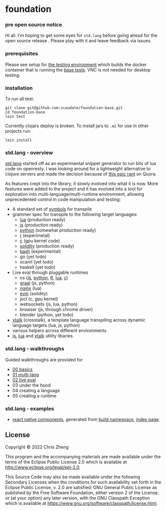 # foundation

### pre open source notice

Hi all. I'm hoping to get some eyes for `std.lang` before going ahead for the open source release . Please play with it and leave feedback via issues.

### prerequisites

Please see setup for [the testing environment](https://github.com/zcaudate/infra-testing/blob/main/infra/Dockerfile_foundation) which builds the docker container that is running the [base tests](https://github.com/zcaudate/foundation-ci/actions/workflows/test-base.yml). VNC is not needed for desktop testing.

### installation

To run all test:

```
git clone git@github.com:zcaudate/foundation-base.git
cd foundation-base
lein test
```

Currently clojars deploy is broken. To install jars to `.m2` for use in other projects run:

```
lein install
```

### std.lang - overview

[std.lang](https://github.com/zcaudate/foundation-base/blob/main/src/std/lang.clj) started off as an experimental snippet generator to run bits of lua code on openresty. I was looking around for a lightweight alternative to clojure servers and made the decision because of [this epic rant](https://github.com/zcaudate/foundation-base/discussions/4) on Quora. 

As features crept into the library, it slowly evolved into what it is now. More features were added to the project and it has evolved into a tool for exploration into multi-language/multi-runtime environment, allowing unprecedented control in code manipulation and testing:

- A standard set of [symbols](https://github.com/zcaudate/foundation-base/blob/main/src/std/lang/base/grammer_spec.clj) for transpile
- grammer spec for transpile to the following target languages:
  - [lua](https://github.com/zcaudate/foundation-base/blob/main/src/std/lang/model/spec_lua.clj)       (production ready)
  - [js](https://github.com/zcaudate/foundation-base/blob/main/src/std/lang/model/spec_js.clj)        (production ready)
  - [python](https://github.com/zcaudate/foundation-base/blob/main/src/std/lang/model/spec_python.clj)    (somewhat production ready)
  - [r](https://github.com/zcaudate/foundation-base/blob/main/src/std/lang/model/spec_r.clj)         (experimetal)
  - [c](https://github.com/zcaudate/foundation-base/blob/main/src/std/lang/model/spec_c.clj)         (gpu kernel code)
  - [solidity](https://github.com/zcaudate/foundation-base/blob/main/src/rt/solidity/grammer.clj)  (production ready)
  - [bash](https://github.com/zcaudate/foundation-base/blob/main/src/std/lang/model/spec_bash.clj)      (experimental)
  - go        (yet todo)
  - ocaml     (yet todo)
  - haskell   (yet todo)
- Live eval through pluggable runtimes
  - os      ([js](https://github.com/zcaudate/foundation-base/blob/main/src/rt/basic/impl/process_js.clj), [python](https://github.com/zcaudate/foundation-base/blob/main/src/rt/basic/impl/process_python.clj), [R](https://github.com/zcaudate/foundation-base/blob/main/src/rt/basic/impl/process_r.clj), [lua](https://github.com/zcaudate/foundation-base/blob/main/src/rt/basic/impl/process_lua.clj), [c](https://github.com/zcaudate/foundation-base/blob/main/src/rt/basic/impl/process_c.clj))  
  - [graal](https://github.com/zcaudate/foundation-base/blob/main/src/rt/graal.clj)   (js, python)
  - [nginx](https://github.com/zcaudate/foundation-base/blob/main/src/rt/nginx.clj)   (lua)
  - [evm](https://github.com/zcaudate/foundation-base/blob/main/src/rt/solidity/client.clj)     (solidity)
  - jocl        (c, gpu kernel)  
  - websockets  (js, lua, python)
  - browser     (js, through chrome driver)
  - blender     (python, yet todo)
- [xtalk](https://github.com/zcaudate/foundation-base/blob/main/src/std/lang/base/grammer_xtalk.clj) (crosstalk), a template language transpiling across dynamic language targets (lua, js, python)
- various helpers across different environments
- [js](https://github.com/zcaudate/foundation-base/tree/main/src/js), [lua](https://github.com/zcaudate/foundation-base/tree/main/src/lua) and [xtalk](https://github.com/zcaudate/foundation-base/tree/main/src/xt) utility libaries.

### std.lang - walkthroughs

Guided walkthroughs are provided for 
- [00 basics](https://github.com/zcaudate/foundation-base/blob/main/src-build/walkthrough/std_lang_00_basic.clj)
- [01 multi-lang](https://github.com/zcaudate/foundation-base/blob/main/src-build/walkthrough/std_lang_01_multi.clj)
- [02 live eval](https://github.com/zcaudate/foundation-base/blob/main/src-build/walkthrough/std_lang_02_live.clj)
- 03 under the hood
- 04 creating a language
- 05 creating a runtime

### std.lang - examples

- [react native components](https://github.com/zcaudate/foundation.react-native), generated from [build namespace](https://github.com/zcaudate/foundation-base/blob/main/src-build/component/build_native_index.clj), [index page](https://github.com/zcaudate/foundation-base/blob/main/src-build/component/web_native_index.clj).

## License

Copyright © 2022 Chris Zheng

This program and the accompanying materials are made available under the
terms of the Eclipse Public License 2.0 which is available at
http://www.eclipse.org/legal/epl-2.0.

This Source Code may also be made available under the following Secondary
Licenses when the conditions for such availability set forth in the Eclipse
Public License, v. 2.0 are satisfied: GNU General Public License as published by
the Free Software Foundation, either version 2 of the License, or (at your
option) any later version, with the GNU Classpath Exception which is available
at https://www.gnu.org/software/classpath/license.html.
